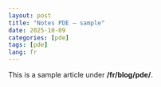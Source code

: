```yaml
---
layout: post
title: "Notes PDE — sample"
date: 2025-10-09
categories: [pde]
tags: [pde]
lang: fr
---
```


This is a sample article under **/fr/blog/pde/**.
